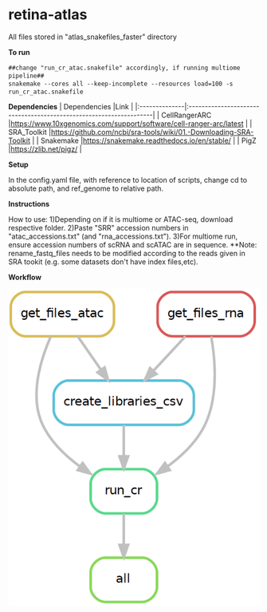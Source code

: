 # retina-atlas
All files stored in "atlas_snakefiles_faster" directory

**To run**
```
##change "run_cr_atac.snakefile" accordingly, if running multiome pipeline##
snakemake --cores all --keep-incomplete --resources load=100 -s run_cr_atac.snakefile
```
**Dependencies**
| Dependencies  |Link                                                                |
|:--------------|:-------------------------------------------------------------------|
| CellRangerARC |https://www.10xgenomics.com/support/software/cell-ranger-arc/latest |
| SRA_Toolkit   |https://github.com/ncbi/sra-tools/wiki/01.-Downloading-SRA-Toolkit  |
| Snakemake     |https://snakemake.readthedocs.io/en/stable/                         |
| PigZ          |https://zlib.net/pigz/                                              |

**Setup**

In the config.yaml file, with reference to location of scripts, change cd to absolute path, and ref_genome to relative path.

**Instructions**

How to use:
1)Depending on if it is multiome or ATAC-seq, download respective folder.
2)Paste "SRR" accession numbers in "atac_accessions.txt" (and "rna_accessions.txt").
3)For multiome run, ensure accession numbers of scRNA and scATAC are in sequence.
**Note: rename_fastq_files needs to be modified according to the reads given in SRA tookit (e.g. some datasets don't have index files,etc).

**Workflow**

![plot](./run_cr.PNG)
